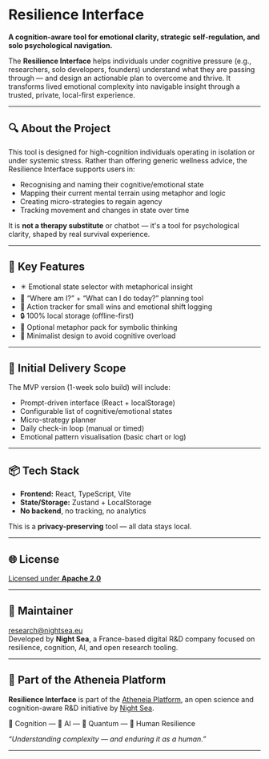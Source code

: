 # Resilience Interface

**A cognition-aware tool for emotional clarity, strategic self-regulation, and solo psychological navigation.**

The **Resilience Interface** helps individuals under cognitive pressure (e.g., researchers, solo developers, founders) understand what they are passing through — and design an actionable plan to overcome and thrive. It transforms lived emotional complexity into navigable insight through a trusted, private, local-first experience.

---

## 🔍 About the Project

This tool is designed for high-cognition individuals operating in isolation or under systemic stress. Rather than offering generic wellness advice, the Resilience Interface supports users in:

- Recognising and naming their cognitive/emotional state
- Mapping their current mental terrain using metaphor and logic
- Creating micro-strategies to regain agency
- Tracking movement and changes in state over time

It is **not a therapy substitute** or chatbot — it's a tool for psychological clarity, shaped by real survival experience.

---

## 🎯 Key Features

- ✴️ Emotional state selector with metaphorical insight
- 🧭 “Where am I?” + “What can I do today?” planning tool
- 🔁 Action tracker for small wins and emotional shift logging
- 🔒 100% local storage (offline-first)
- 🔄 Optional metaphor pack for symbolic thinking
- 🧠 Minimalist design to avoid cognitive overload

---

## 🧪 Initial Delivery Scope

The MVP version (1-week solo build) will include:

- Prompt-driven interface (React + localStorage)
- Configurable list of cognitive/emotional states
- Micro-strategy planner
- Daily check-in loop (manual or timed)
- Emotional pattern visualisation (basic chart or log)

---

## 📦 Tech Stack

- **Frontend:** React, TypeScript, Vite  
- **State/Storage:** Zustand + LocalStorage  
- **No backend**, no tracking, no analytics

This is a **privacy-preserving** tool — all data stays local.

---

## 🌐 License

[Licensed under **Apache 2.0**](LICENSE)

---

## 🤝 Maintainer

[research@nightsea.eu](https://nightsea.eu/research.html)  
Developed by **Night Sea**, a France-based digital R&D company focused on resilience, cognition, AI, and open research tooling.

---

## 🧭 Part of the Atheneia Platform

**Resilience Interface** is part of the [Atheneia Platform](https://github.com/nightsea-eu/atheneia-platform), an open science and cognition-aware R&D initiative by [Night Sea](https://nightsea.eu/).

🧠 Cognition — 🤖 AI — 🧮 Quantum — 🌱 Human Resilience

_“Understanding complexity — and enduring it as a human.”_

---
